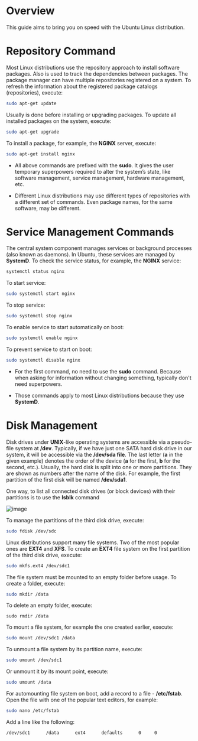 # Overview

This guide aims to bring you on speed with the Ubuntu Linux distribution.

# Repository Command

Most Linux distributions use the repository approach to install software packages. Also is used to track the dependencies between packages. The package manager can have multiple repositories registered on a system. To refresh the information about the registered package catalogs (repositories), execute:

```bash
sudo apt-get update
```

Usually is done before installing or upgrading packages. To update all installed packages on the system,  execute:

```bash
sudo apt-get upgrade
```

To install a package, for example, the **NGINX** server,  execute:

```bash
sudo apt-get install nginx
```

* All above commands are prefixed with the **sudo**. It gives the user temporary superpowers required to alter the system’s state,  like software management, service management, hardware management, etc.

* Different Linux distributions may use different types of repositories with a different set of commands. Even package names, for the same software, may be different.



# Service Management Commands

The central system component manages services or background processes (also known as daemons). In Ubuntu, these services are managed by **SystemD**. To check the service status, for example, the **NGINX** service:

```bash
systemctl status nginx
```

To start service:

```bash
sudo systemctl start nginx
```

To stop service:

```bash
sudo systemctl stop nginx
```

To enable service to start automatically on boot:

```bash
sudo systemctl enable nginx
```

To prevent service to start on boot:

```bash
sudo systemctl disable nginx
```

* For the first command, no need to use the **sudo** command. Because when asking for information without changing something, typically don't need superpowers.

* Those commands apply to most Linux distributions because they use **SystemD**.



# Disk Management

Disk drives under **UNIX**-like operating systems are accessible via a pseudo-file system at **/dev**. Typically, if we have just one SATA hard disk drive in our system, it will be accessible via the **/dev/sda file**. The last letter (**a** in the given example) denotes the order of the device (**a** for the first, **b** for the second, etc.). Usually, the hard disk is split into one or more partitions. They are shown as numbers after the name of the disk. For example, the first partition of the first disk will be named **/dev/sda1**.

One way, to list all connected disk drives (or block devices) with their partitions is to use the **lsblk** command

![image](https://user-images.githubusercontent.com/34960418/151803821-99126aec-9bf6-45b6-a53d-3df6d6089fbf.png)

To manage the partitions of the third disk drive, execute:

```bash
sudo fdisk /dev/sdc
```

Linux distributions support many file systems. Two of the most popular ones are **EXT4** and **XFS**. To create an **EXT4** file system on the first partition of the third disk drive, execute: 

```bash
sudo mkfs.ext4 /dev/sdc1
```

The file system must be mounted to an empty folder before usage. To create a folder, execute:

```bash
sudo mkdir /data
```

To delete an empty folder, execute:

```
sudo rmdir /data
```

To mount a file system, for example the one created earlier, execute:

```bash
sudo mount /dev/sdc1 /data
```

To unmount a file system by its partition name, execute:

```bash
sudo umount /dev/sdc1
```

Or unmount it by its mount point, execute:

```bash
sudo umount /data
```

For automounting file system on boot, add a record to a file - **/etc/fstab**. Open the file with one of the popular text editors, for example:

```bash
sudo nano /etc/fstab
```

Add a line like the following:

```
/dev/sdc1      /data      ext4      defaults      0     0
```


